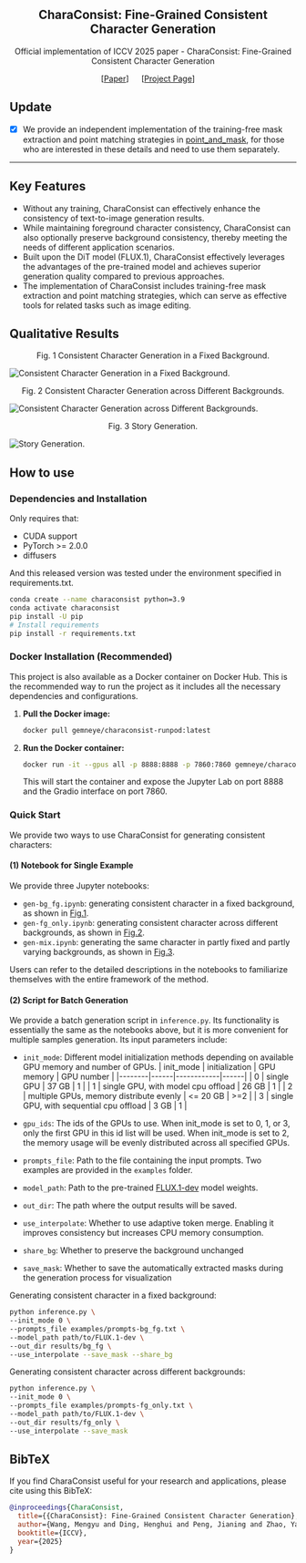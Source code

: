 <div align="center">

## CharaConsist: Fine-Grained Consistent Character Generation

Official implementation of ICCV 2025 paper - CharaConsist: Fine-Grained Consistent Character Generation

[[Paper](https://arxiv.org/abs/2507.11533)] &emsp; [[Project Page](https://murray-wang.github.io/CharaConsist/)] &emsp; <br>
</div>

## Update
- [x] We provide an independent implementation of the training-free mask extraction and point matching strategies in [point_and_mask](https://github.com/Murray-Wang/CharaConsist/tree/main/point_and_mask), for those who are interested in these details and need to use them separately.
---

## Key Features
- Without any training, CharaConsist can effectively enhance the consistency of text-to-image generation results.
- While maintaining foreground character consistency, CharaConsist can also optionally preserve background consistency, thereby meeting the needs of different application scenarios.
- Built upon the DiT model (FLUX.1), CharaConsist effectively leverages the advantages of the pre-trained model and achieves superior generation quality compared to previous approaches.
- The implementation of CharaConsist includes training-free mask extraction and point matching strategies, which can serve as effective tools for related tasks such as image editing.

## Qualitative Results
<div align="center">Fig. 1 Consistent Character Generation in a Fixed Background.</div>

<a name="fig1"></a>
![Consistent Character Generation in a Fixed Background.](docs/static/images/fg_bg-all.jpg)

<div align="center">Fig. 2 Consistent Character Generation across Different Backgrounds.</div>

<a name="fig2"></a>
![Consistent Character Generation across Different Backgrounds.](docs/static/images/fg_only-all.jpg)

<div align="center">Fig. 3 Story Generation.</div>

<a name="fig3"></a>
![Story Generation.](docs/static/images/story.jpg)

## How to use
### Dependencies and Installation
Only requires that:
- CUDA support
- PyTorch >= 2.0.0
- diffusers

And this released version was tested under the environment specified in requirements.txt.
```bash
conda create --name characonsist python=3.9
conda activate characonsist
pip install -U pip
# Install requirements
pip install -r requirements.txt
```

### Docker Installation (Recommended)
This project is also available as a Docker container on Docker Hub. This is the recommended way to run the project as it includes all the necessary dependencies and configurations.

1.  **Pull the Docker image:**
    ```bash
    docker pull gemneye/characonsist-runpod:latest
    ```
2.  **Run the Docker container:**
    ```bash
    docker run -it --gpus all -p 8888:8888 -p 7860:7860 gemneye/characonsist-runpod:latest
    ```
    This will start the container and expose the Jupyter Lab on port 8888 and the Gradio interface on port 7860.

### Quick Start
We provide two ways to use CharaConsist for generating consistent characters:

#### (1) Notebook for Single Example
We provide three Jupyter notebooks: 
- `gen-bg_fg.ipynb`: generating consistent character in a fixed background, as shown in [Fig.1](#fig1).
- `gen-fg_only.ipynb`: generating consistent character across different backgrounds, as shown in [Fig.2](#fig2).
- `gen-mix.ipynb`: generating the same character in partly fixed and partly varying backgrounds, as shown in [Fig.3](#fig3).

Users can refer to the detailed descriptions in the notebooks to familiarize themselves with the entire framework of the method.


#### (2) Script for Batch Generation
We provide a batch generation script in `inference.py`. Its functionality is essentially the same as the notebooks above, but it is more convenient for multiple samples generation. Its input parameters include:

- `init_mode`: Different model initialization methods depending on available GPU memory and number of GPUs.
    | init_mode   | initialization | GPU memory   | GPU number  |
    |--------|------|------------|------|
    | 0   | single GPU   |   37 GB   | 1 |
    | 1   | single GPU, with model cpu offload   |  26 GB  | 1 |
    | 2   | multiple GPUs, memory distribute evenly    |  <= 20 GB | >=2 |
    | 3   | single GPU, with sequential cpu offload   | 3 GB | 1 |

- `gpu_ids`: The ids of the GPUs to use. When init_mode is set to 0, 1, or 3, only the first GPU in this id list will be used. When init_mode is set to 2, the memory usage will be evenly distributed across all specified GPUs.
- `prompts_file`: Path to the file containing the input prompts. Two examples are provided in the `examples` folder.
- `model_path`: Path to the pre-trained [FLUX.1-dev](https://huggingface.co/black-forest-labs/FLUX.1-dev) model weights.
- `out_dir`: The path where the output results will be saved.
- `use_interpolate`: Whether to use adaptive token merge. Enabling it improves consistency but increases CPU memory consumption.
- `share_bg`: Whether to preserve the background unchanged
- `save_mask`: Whether to save the automatically extracted masks during the generation process for visualization

Generating consistent character in a fixed background:
```bash
python inference.py \
--init_mode 0 \
--prompts_file examples/prompts-bg_fg.txt \
--model_path path/to/FLUX.1-dev \
--out_dir results/bg_fg \
--use_interpolate --save_mask --share_bg
```

Generating consistent character across different backgrounds:
```bash
python inference.py \
--init_mode 0 \
--prompts_file examples/prompts-fg_only.txt \
--model_path path/to/FLUX.1-dev \
--out_dir results/fg_only \
--use_interpolate --save_mask
```

## BibTeX
If you find CharaConsist useful for your research and applications, please cite using this BibTeX:

```BibTeX
@inproceedings{CharaConsist,
  title={{CharaConsist}: Fine-Grained Consistent Character Generation},
  author={Wang, Mengyu and Ding, Henghui and Peng, Jianing and Zhao, Yao and Chen, Yunpeng and Wei, Yunchao},
  booktitle={ICCV},
  year={2025}
}
```
